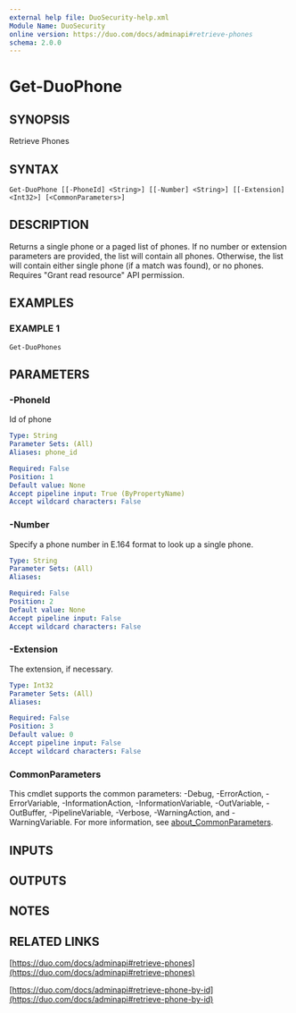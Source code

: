 ```yaml
---
external help file: DuoSecurity-help.xml
Module Name: DuoSecurity
online version: https://duo.com/docs/adminapi#retrieve-phones
schema: 2.0.0
---
```


# Get-DuoPhone

## SYNOPSIS
Retrieve Phones

## SYNTAX

```
Get-DuoPhone [[-PhoneId] <String>] [[-Number] <String>] [[-Extension] <Int32>] [<CommonParameters>]
```

## DESCRIPTION
Returns a single phone or a paged list of phones.
If no number or extension parameters are provided, the list will contain all phones.
Otherwise, the list will contain either single phone (if a match was found), or no phones.
Requires "Grant read resource" API permission.

## EXAMPLES

### EXAMPLE 1
```
Get-DuoPhones
```

## PARAMETERS

### -PhoneId
Id of phone

```yaml
Type: String
Parameter Sets: (All)
Aliases: phone_id

Required: False
Position: 1
Default value: None
Accept pipeline input: True (ByPropertyName)
Accept wildcard characters: False
```

### -Number
Specify a phone number in E.164 format to look up a single phone.

```yaml
Type: String
Parameter Sets: (All)
Aliases:

Required: False
Position: 2
Default value: None
Accept pipeline input: False
Accept wildcard characters: False
```

### -Extension
The extension, if necessary.

```yaml
Type: Int32
Parameter Sets: (All)
Aliases:

Required: False
Position: 3
Default value: 0
Accept pipeline input: False
Accept wildcard characters: False
```

### CommonParameters
This cmdlet supports the common parameters: -Debug, -ErrorAction, -ErrorVariable, -InformationAction, -InformationVariable, -OutVariable, -OutBuffer, -PipelineVariable, -Verbose, -WarningAction, and -WarningVariable. For more information, see [about_CommonParameters](http://go.microsoft.com/fwlink/?LinkID=113216).

## INPUTS

## OUTPUTS

## NOTES

## RELATED LINKS

[https://duo.com/docs/adminapi#retrieve-phones](https://duo.com/docs/adminapi#retrieve-phones)

[https://duo.com/docs/adminapi#retrieve-phone-by-id](https://duo.com/docs/adminapi#retrieve-phone-by-id)

